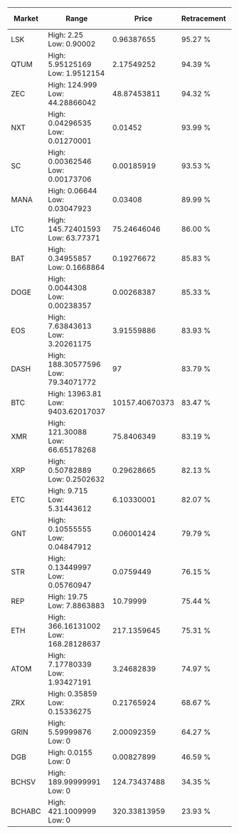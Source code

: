 | Market | Range | Price| Retracement | Doubles to 50% |
| --- | --- | --- | --- | --- |
| LSK | High: 2.25<br />Low: 0.90002 | 0.96387655 | 95.27 % | 1.63 |
| QTUM | High: 5.95125169<br />Low: 1.9512154 | 2.17549252 | 94.39 % | 1.82 |
| ZEC | High: 124.999<br />Low: 44.28866042 | 48.87453811 | 94.32 % | 1.73 |
| NXT | High: 0.04296535<br />Low: 0.01270001 | 0.01452 | 93.99 % | 1.92 |
| SC | High: 0.00362546<br />Low: 0.00173706 | 0.00185919 | 93.53 % | 1.44 |
| MANA | High: 0.06644<br />Low: 0.03047923 | 0.03408 | 89.99 % | 1.42 |
| LTC | High: 145.72401593<br />Low: 63.77371 | 75.24646046 | 86.00 % | 1.39 |
| BAT | High: 0.34955857<br />Low: 0.1668864 | 0.19276672 | 85.83 % | 1.34 |
| DOGE | High: 0.0044308<br />Low: 0.00238357 | 0.00268387 | 85.33 % | 1.27 |
| EOS | High: 7.63843613<br />Low: 3.20261175 | 3.91559886 | 83.93 % | 1.38 |
| DASH | High: 188.30577596<br />Low: 79.34071772 | 97 | 83.79 % | 1.38 |
| BTC | High: 13963.81<br />Low: 9403.62017037 | 10157.40670373 | 83.47 % | 1.15 |
| XMR | High: 121.30088<br />Low: 66.65178268 | 75.8406349 | 83.19 % | 1.24 |
| XRP | High: 0.50782889<br />Low: 0.2502632 | 0.29628665 | 82.13 % | 1.28 |
| ETC | High: 9.715<br />Low: 5.31443612 | 6.10330001 | 82.07 % | 1.23 |
| GNT | High: 0.10555555<br />Low: 0.04847912 | 0.06001424 | 79.79 % | 1.28 |
| STR | High: 0.13449997<br />Low: 0.05760947 | 0.0759449 | 76.15 % | 1.26 |
| REP | High: 19.75<br />Low: 7.8863883 | 10.79999 | 75.44 % | 1.28 |
| ETH | High: 366.16131002<br />Low: 168.28128637 | 217.1359645 | 75.31 % | 1.23 |
| ATOM | High: 7.17780339<br />Low: 1.93427191 | 3.24682839 | 74.97 % | 1.40 |
| ZRX | High: 0.35859<br />Low: 0.15336275 | 0.21765924 | 68.67 % | 1.18 |
| GRIN | High: 5.59999876<br />Low: 0 | 2.00092359 | 64.27 % | 1.40 |
| DGB | High: 0.0155<br />Low: 0 | 0.00827899 | 46.59 % | 0.00 |
| BCHSV | High: 189.99999991<br />Low: 0 | 124.73437488 | 34.35 % | 0.00 |
| BCHABC | High: 421.1009999<br />Low: 0 | 320.33813959 | 23.93 % | 0.00 |
